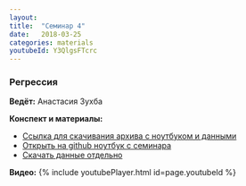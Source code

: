 ```yaml
---
layout: 
title:  "Семинар 4"
date:   2018-03-25
categories: materials 
youtubeId: Y3QlgsFTcrc
---
```

### Регрессия

**Ведёт:** Анастасия Зухба

**Конспект и материалы:**
- [Ссылка для скачивания архива с ноутбуком и данными](../../assets/notebooks/reg1.zip)
- [Открыть на github ноутбук с семинара](https://github.com/appdatascience/appdatascience.github.io/blob/master/assets/notebooks/reg1.ipynb)
- [Скачать данные отдельно](../../assets/data/consumption_train.csv)

**Видео:**
{% include youtubePlayer.html id=page.youtubeId %}
